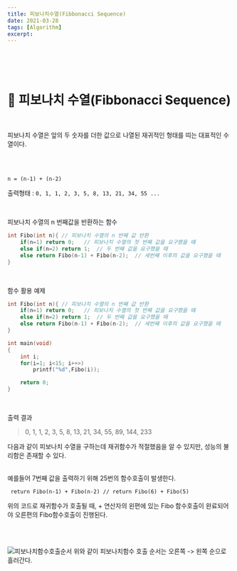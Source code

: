 ```yaml
---
title: 피보나치수열(Fibbonacci Sequence)
date: 2021-03-28
tags: [Algorithm]
excerpt: 
---
```


<br/>
<br/>
<br/>

# 🍑 피보나치 수열(Fibbonacci Sequence)

<br/>

피보나치 수열은 앞의 두 숫자를 더한 값으로 나열된 재귀적인 형태를 띠는 대표적인 수열이다. 

<br/>
<br/>



```
n = (n-1) + (n-2)
```
출력형태 :  ``` 0, 1, 1, 2, 3, 5, 8, 13, 21, 34, 55 ... ```

<br/>

피보나치 수열의 n 번째값을 반환하는 함수 
```c
int Fibo(int n){ // 피보나치 수열의 n 번째 값 반환
    if(n=1) return 0;   // 피보나치 수열의 첫 번째 값을 요구했을 떄       
    else if(n=2) return 1;  // 두 번째 값을 요구했을 때
    else return Fibo(n-1) + Fibo(n-2);  // 세번째 이후의 값을 요구했을 때
}
```
<br/>

함수 활용 예제 
```c
int Fibo(int n){ // 피보나치 수열의 n 번째 값 반환
    if(n=1) return 0;   // 피보나치 수열의 첫 번째 값을 요구했을 떄       
    else if(n=2) return 1;  // 두 번째 값을 요구했을 때
    else return Fibo(n-1) + Fibo(n-2);  // 세번째 이후의 값을 요구했을 때
}

int main(void)
{
    int i;
    for(i=1; i<15; i++>)
        printf("%d",Fibo(i));

    return 0;
}
```
<br/>

 출력 결과 
 > 0, 1, 1, 2, 3, 5, 8, 13, 21, 34, 55, 89, 144, 233 

다음과 같이 피보나치 수열을 구하는데 재귀함수가 적절했음을 알 수 있지만, 성능의 불리함은 존재할 수 있다. 

<br/>
예를들어 7번째 값을 출력하기 위해 25번의 함수호출이 발생한다. 

``` return Fibo(n-1) + Fibo(n-2) // return Fibo(6) + Fibo(5)```

위의 코드로 재귀함수가 호출될 때, + 연산자의 왼편에 있는 Fibo 함수호출이 완료되어야 오른편의 Fibo함수호출이 진행된다. 

<br/>
<br/>


![피보나치함수호출순서](./../images/fibonacciFlow.jpeg)
위와 같이 피보나치함수 호출 순서는 오른쪽 -> 왼쪽 순으로 흘러간다.